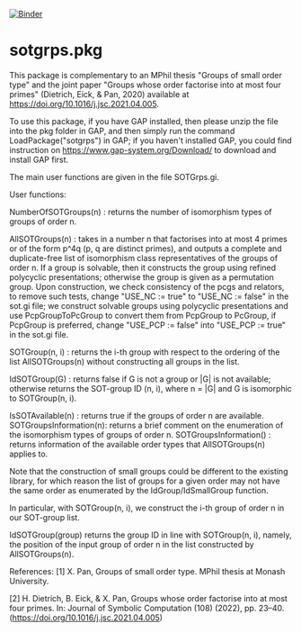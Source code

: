 [![Binder](https://mybinder.org/badge_logo.svg)](https://mybinder.org/v2/gh/xpan-eileen/sotgrps_gap_pkg/HEAD)

# sotgrps.pkg

This package is complementary to an MPhil thesis "Groups of small order type" and the joint paper "Groups whose order factorise into at most four primes" (Dietrich, Eick, & Pan, 2020) available at https://doi.org/10.1016/j.jsc.2021.04.005.

To use this package, if you have GAP installed, then please unzip the file into the pkg folder in GAP, and then simply run the command LoadPackage("sotgrps") in GAP; if you haven't installed GAP, you could find instruction on https://www.gap-system.org/Download/ to download and install GAP first.

The main user functions are given in the file SOTGrps.gi.

User functions:

NumberOfSOTGroups(n)   : returns the number of isomorphism types of groups of order n.

AllSOTGroups(n)        : takes in a number n that factorises into at most 4 primes or of the form p^4q (p, q are distinct primes), and outputs a complete and duplicate-free list of isomorphism class representatives of the groups of order n. If a group is solvable, then it constructs the group using refined polycyclic presentations; otherwise the group is given as a permutation group. Upon construction, we check consistency of the pcgs and relators, to remove such tests, change "USE_NC := true" to "USE_NC := false" in the sot.gi file; we construct solvable groups using polycyclic presentations and use PcpGroupToPcGroup to convert them from PcpGroup to PcGroup, if PcpGroup is preferred, change "USE_PCP := false" into "USE_PCP := true" in the sot.gi file.

SOTGroup(n, i)         : returns the i-th group with respect to the ordering of the list AllSOTGroups(n) without constructing all groups in the list.

IdSOTGroup(G)          : returns false if G is not a group or |G| is not available; otherwise returns the SOT-group ID (n, i), where n = |G| and G is isomorphic to SOTGroup(n, i).

IsSOTAvailable(n) : returns true if the groups of order n are available.
SOTGroupsInformation(n): returns a brief comment on the enumeration of the isomorphism types of groups of order n.
SOTGroupsInformation() : returns information of the available order types that AllSOTGroups(n) applies to.


Note that the construction of small groups could be different to the existing library, for which reason the list of groups for a given order may not have the same order as enumerated by the IdGroup/IdSmallGroup function.

In particular, with SOTGroup(n, i), we construct the i-th group of order n in our SOT-group list.

IdSOTGroup(group) returns the group ID in line with SOTGroup(n, i), namely, the position of the input group of order n in the list constructed by AllSOTGroups(n).

References:
[1] X. Pan, Groups of small order type. MPhil thesis at Monash University.

[2] H. Dietrich, B. Eick, & X. Pan, Groups whose order factorise into at most four primes. In: Journal of Symbolic Computation (108) (2022), pp. 23–40. (https://doi.org/10.1016/j.jsc.2021.04.005)
